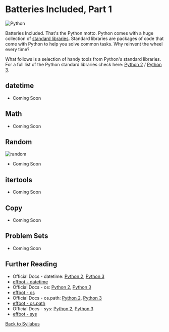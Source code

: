 # Batteries Included, Part 1

![Python](https://imgs.xkcd.com/comics/python.png)

Batteries Included. That's the Python motto. Python comes with a huge collection of [standard libraries](http://en.wikipedia.org/wiki/Standard_library). Standard libraries are packages of code that come with Python to help you solve common tasks. Why reinvent the wheel every time?

What follows is a selection of handy tools from Python's standard libraries. For a full list of the Python standard libraries check here: [Python 2](https://docs.python.org/2/library/) / [Python 3](https://docs.python.org/3/library/).

## datetime

 * Coming Soon

## Math

 * Coming Soon

## Random

![random](http://imgs.xkcd.com/comics/random_number.png)

 * Coming Soon

## itertools

 * Coming Soon

## Copy

 * Coming Soon

## Problem Sets

 * Coming Soon

## Further Reading

 * Official Docs - datetime: [Python 2](https://docs.python.org/2/library/datetime.html), [Python 3](https://docs.python.org/3/library/datetime.html)
 * [effbot - datetime](http://www.effbot.org/librarybook/datetime.htm)
 * Official Docs - os: [Python 2](https://docs.python.org/2/library/os.html), [Python 3](https://docs.python.org/3/library/os.html)
 * [effbot - os](http://www.effbot.org/librarybook/os.htm)
 * Official Docs - os.path: [Python 2](https://docs.python.org/2/library/os.path.html#module-os.path), [Python 3](https://docs.python.org/3/library/os.path.html#module-os.path)
 * [effbot - os.path](http://www.effbot.org/librarybook/os-path.htm)
 * Official Docs - sys: [Python 2](https://docs.python.org/2/library/sys.html), [Python 3](https://docs.python.org/3/library/sys.html)
 * [effbot - sys](http://www.effbot.org/librarybook/sys.htm)


[Back to Syllabus](../../README.md)
